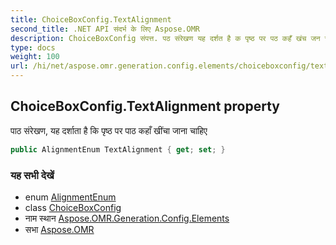 ```yaml
---
title: ChoiceBoxConfig.TextAlignment
second_title: .NET API संदर्भ के लिए Aspose.OMR
description: ChoiceBoxConfig संपत्त. पठ संरेखण यह दर्शत है क पृष्ठ पर पठ कहँ खंच जन चहए
type: docs
weight: 100
url: /hi/net/aspose.omr.generation.config.elements/choiceboxconfig/textalignment/
---
```

## ChoiceBoxConfig.TextAlignment property

पाठ संरेखण, यह दर्शाता है कि पृष्ठ पर पाठ कहाँ खींचा जाना चाहिए

```csharp
public AlignmentEnum TextAlignment { get; set; }
```

### यह सभी देखें

* enum [AlignmentEnum](../../../aspose.omr.generation.config.enums/alignmentenum/)
* class [ChoiceBoxConfig](../)
* नाम स्थान [Aspose.OMR.Generation.Config.Elements](../../choiceboxconfig/)
* सभा [Aspose.OMR](../../../)


